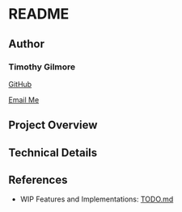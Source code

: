# README

## Author

### Timothy Gilmore

[GitHub](https://github.com/gilmore-ec)

[Email Me](https://gilmore-elegantcode.com/form.html)

## Project Overview

## Technical Details

## References

- WIP Features and Implementations: [TODO.md](TODO.md)
